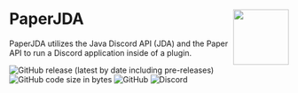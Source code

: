 # PaperJDA <img align="right" width="100" height="100" src="https://user-images.githubusercontent.com/56870446/189651634-68f50fb8-0175-4aec-8f65-a2cf7532a2ae.png">
PaperJDA utilizes the Java Discord API (JDA) and the Paper API to run a Discord application inside of a plugin.

<p align="left">
<img alt="GitHub release (latest by date including pre-releases)" src="https://img.shields.io/github/v/release/Googool/PaperJDA?style=flat-square"> 
<img alt="GitHub code size in bytes" src="https://img.shields.io/github/languages/code-size/Googool/PaperJDA?style=flat-square">
<img alt="GitHub" src="https://img.shields.io/github/license/Googool/PaperJDA?style=flat-square">
<img alt="Discord" src="https://img.shields.io/discord/1015360569399844946?style=flat-square">
</p>
